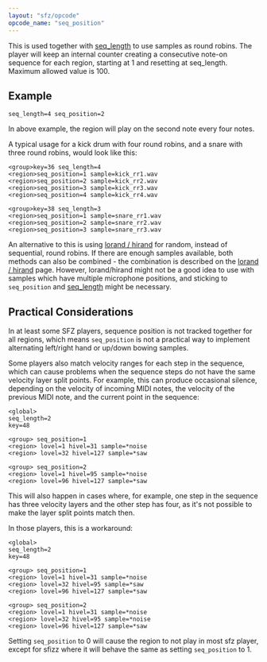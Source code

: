 ```yaml
---
layout: "sfz/opcode"
opcode_name: "seq_position"
---
```

This is used together with [seq_length] to use samples as round robins.
The player will keep an internal counter creating a consecutive
note-on sequence for each region, starting at 1 and resetting at seq_length.
Maximum allowed value is 100.

## Example

```
seq_length=4 seq_position=2
```

In above example, the region will play on the second note every four notes.

A typical usage for a kick drum with four round robins, and a snare with three
round robins, would look like this:

```
<group>key=36 seq_length=4
<region>seq_position=1 sample=kick_rr1.wav
<region>seq_position=2 sample=kick_rr2.wav
<region>seq_position=3 sample=kick_rr3.wav
<region>seq_position=4 sample=kick_rr4.wav

<group>key=38 seq_length=3
<region>seq_position=1 sample=snare_rr1.wav
<region>seq_position=2 sample=snare_rr2.wav
<region>seq_position=3 sample=snare_rr3.wav
```

An alternative to this is using [lorand / hirand] for
random, instead of sequential, round robins. If there are enough samples
available, both methods can also be combined - the combination is described on
the [lorand / hirand] page. However, lorand/hirand might not
be a good idea to use with samples which have multiple microphone positions,
and sticking to `seq_position` and [seq_length] might be necessary.

## Practical Considerations

In at least some SFZ players, sequence position is not tracked together for
all regions, which means `seq_position` is not a practical way to implement
alternating left/right hand or up/down bowing samples.

Some players also match velocity ranges for each step in the sequence, which
can cause problems when the sequence steps do not have the same velocity
layer split points. For example, this can produce occasional silence, depending
on the velocity of incoming MIDI notes, the velocity of the previous MIDI note,
and the current point in the sequence:

```
<global>
seq_length=2
key=48

<group> seq_position=1
<region> lovel=1 hivel=31 sample=*noise
<region> lovel=32 hivel=127 sample=*saw

<group> seq_position=2
<region> lovel=1 hivel=95 sample=*noise
<region> lovel=96 hivel=127 sample=*saw
```

This will also happen in cases where, for example, one step in the
sequence has three velocity layers and the other step has four, as it's
not possible to make the layer split points match then.

In those players, this is a workaround:

```
<global>
seq_length=2
key=48

<group> seq_position=1
<region> lovel=1 hivel=31 sample=*noise
<region> lovel=32 hivel=95 sample=*saw
<region> lovel=96 hivel=127 sample=*saw

<group> seq_position=2
<region> lovel=1 hivel=31 sample=*noise
<region> lovel=32 hivel=95 sample=*noise
<region> lovel=96 hivel=127 sample=*saw
```

Setting `seq_position` to 0 will cause the region to not play in most sfz player,
except for sfizz where it will behave the same as setting `seq_position` to 1.


[seq_length]:      seq_length
[lorand / hirand]: lorand
